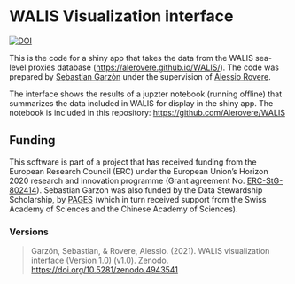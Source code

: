 # WALIS Visualization interface

[![DOI](https://zenodo.org/badge/329045377.svg)](https://zenodo.org/badge/latestdoi/329045377)

This is the code for a shiny app that takes the data from the WALIS sea-level proxies database (https://alerovere.github.io/WALIS/). The code was prepared by [Sebastian Garzòn](https://github.com/SbastianGarzon) under the supervision of [Alessio Rovere](https://github.com/Alerovere).

The interface shows the results of a jupzter notebook (running offline) that summarizes the data included in WALIS for display in the shiny app. The notebook is included in this repository: https://github.com/Alerovere/WALIS

## Funding
This software is part of a project that has received funding from the European Research Council (ERC) under the European Union’s Horizon 2020 research and innovation programme (Grant agreement No. [ERC-StG-802414](https://cordis.europa.eu/project/id/802414/it)). Sebastian Garzon was also funded by the Data Stewardship Scholarship, by [PAGES](https://pastglobalchanges.org) (which in turn received support from the Swiss Academy of Sciences and the Chinese Academy of Sciences).

### Versions
> Garzón, Sebastian, & Rovere, Alessio. (2021). WALIS visualization interface (Version 1.0) (v1.0). Zenodo. https://doi.org/10.5281/zenodo.4943541
